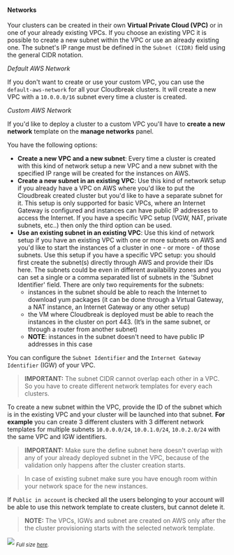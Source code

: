 #### Networks

Your clusters can be created in their own **Virtual Private Cloud (VPC)** or in one of your already existing VPCs.
If you choose an existing VPC it is possible to create a new subnet within the VPC or use an already existing one.
The subnet's IP range must be defined in the `Subnet (CIDR)` field using the general CIDR notation.

*Default AWS Network*

If you don't want to create or use your custom VPC, you can use the `default-aws-network` for all your
Cloudbreak clusters. It will create a new VPC with a `10.0.0.0/16` subnet every time a cluster is created.

*Custom AWS Network*

If you'd like to deploy a cluster to a custom VPC you'll have to **create a new network** template on the **manage
networks** panel.

You have the following options:

* **Create a new VPC and a new subnet**: Every time a cluster is created with this kind of network setup a new VPC and a new subnet with the specified IP range will be created for the instances on AWS.
* **Create a new subnet in an existing VPC**:  Use this kind of network setup if you already have a VPC on AWS where you'd like to put the Cloudbreak created cluster but you'd like to have a separate subnet for it. This setup is only supported for basic VPCs, where an Internet Gateway is configured and instances can have public IP addresses to access the Internet. If you have a specific VPC setup (VGW, NAT, private subnets, etc..) then only the third option can be used.
* **Use an existing subnet in an existing VPC**:  Use this kind of network setup if you have an existing VPC with one or more subnets on AWS and you'd like to start the instances of a cluster in one - or more - of those subnets. Use this setup if you have a specific VPC setup: you should first create the subnet(s) directly through AWS and provide their IDs here. The subnets could be even in different availability zones and you can set a single or a comma separated list of subnets in the 'Subnet Identifier' field. There are only two requirements for the subnets:
    - instances in the subnet should be able to reach the Internet to download yum packages (it can be done through a Virtual Gateway, a NAT instance, an Internet Gateway or any other setup)
    - the VM where Cloudbreak is deployed must be able to reach the instances in the cluster on port 443. (It’s in the same subnet, or through a router from another subnet)
    - **NOTE**: instances in the subnet doesn't need to have public IP addresses in this case

 You can configure the `Subnet Identifier` and the `Internet Gateway Identifier` (IGW) of your VPC.

>**IMPORTANT:** The subnet CIDR cannot overlap each other in a VPC. So you have to create different network
templates for every each clusters.

To create a new subnet within the VPC, provide the ID of the subnet which is in the existing VPC and your cluster
will be launched into that subnet. **For example** you can create 3 different clusters with 3 different network
templates for multiple subnets `10.0.0.0/24`, `10.0.1.0/24`, `10.0.2.0/24` with the same VPC and IGW identifiers.

>**IMPORTANT:** Make sure the define subnet here doesn't overlap with any of your already deployed subnet in
the VPC, because of the validation only happens after the cluster creation starts.

>In case of existing subnet make sure you have enough room within your network space for the new instances.

If `Public in account` is checked all the users belonging to your account will be able to use this network template
to create clusters, but cannot delete it.

>**NOTE:** The VPCs, IGWs and subnet are created on AWS only after the the cluster provisioning starts with the selected
network template.

![](/aws/images/aws-network_v4.png)
<sub>*Full size [here](/aws/images/aws-network_v4.png).*</sub>
